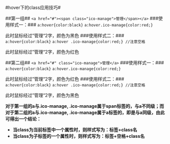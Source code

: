 #hover下的class应用技巧#


##第一组##
`<a href="#"><span class="ico-manage">管理</span></a>`
###使用样式一：###
`a:hover{color:black}`
`a:hover.ico-manage{color:red;}`

此时鼠标经过”管理“2字，颜色为黑色
###使用样式二：###
`a:hover{color:black}`
`a:hover .ico-manage{color:red;} //注意空格`

此时鼠标经过”管理“2字，颜色为红色

##第二组##
`<a href="#" class="ico-manage">管理</a>`
###使用样式一：###
`a:hover{color:black}`
`a:hover.ico-manage{color:red;}`

此时鼠标经过”管理“2字，颜色为红色
###使用样式二：###
`a:hover{color:black}`
`a:hover .ico-manage{color:red;} //注意空格`

此时鼠标经过”管理“2字，颜色为黑色

**对于第一组的a与.ico-manage, .ico-manage属于span标签的，与a不同级；而对于第二组的a与.ico-manage, .ico-manage属于a标签的，即是与a同级，由此可得出一个结论：**

- **当class为当前标签中一个属性时，则样式写为：标签+class名**
- **当class为子标签的一个属性时，则样式写为：标签+空格+class名**